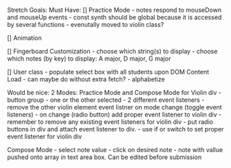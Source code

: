 Stretch Goals:
Must Have:
[] Practice Mode
    - notes respond to mouseDown and mouseUp events
    - const synth should be global because it is accessed by several functions - evenutally moved to violin class?

[] Animation

[] Fingerboard Customization
    - choose which string(s) to display
    - choose which notes (by key) to display:  A major, D major, G major

[] User class
    - populate select box with all students upon DOM Content Load - can maybe do without extra fetch?
    - alphabetize

Would be nice:
2 Modes:  Practice Mode and Compose Mode for Violin div
    - button group - one or the other selected
    - 2 different event listeners
    - remove the other violin element event listner on mode change (toggle event listeners)
    - on change (radio button) add proper event listener to violin div
    - remember to remove any existing event listeners for violin div
    - put radio buttons in div and attach event listener to div.
    - use if or switch to set proper event listener for violin div

Compose Mode
    - select note value
    - click on desired note
    - note with vallue pushed onto array in text area box.  Can be edited before submission



